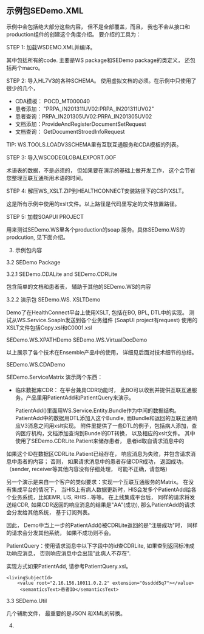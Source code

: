## 示例包SEDemo.XML
示例中会包括绝大部分这些内容， 但不是全部覆盖，而且， 我也不会从接口和production组件的创建这个角度介绍。 要介绍的工具为： 

STEP 1:  加载WSDEMO.XML并编译。

其中包括所有的code. 主要是WS package和SEDemo package的类定义， 还包括两个macro。

STEP 2: 导入HL7V3的各种SCHEMA。
使用虚拟文档的必须。在示例中只使用了很少的几个，

-	CDA模板： POCD_MT000040
-	患者添加： "PRPA_IN201311UV02:PRPA_IN201311UV02"
-	患者查询：PRPA_IN201305UV02:PRPA_IN201305UV02
-	文档添加：ProvideAndRegisterDocumentSetRequest
-	文档查询： GetDocumentStroedInfoRequest

TIP: WS.TOOLS.LOADV3SCHEMA里有互联互通服务和CDA模板的列表。


STEP 3: 导入WSCODEGLOBALEXPORT.GOF

术语表的数据，不是必须的， 但如果要在演示的基础上做开发工作， 这个会节省您整理互联互通所用术语的时间。

STEP 4: 解压WS_XSLT.ZIP到HEALTHCONNECT安装路径下的CSP/XSLT。

这是所有示例中使用的xslt文件。以上路径是代码里写定的文件放置路径。


STEP 5: 加载SOAPUI PROJECT

用来测试SEDemo.WS里各个production的soap 服务。具体SEDemo.WS的prodcution, 见下面介绍。

3.	示例包内容


3.2	SEDemo Package

3.2.1	SEDemo.CDALite and SEDemo.CDRLite

包含简单的文档和患者表， 辅助于其他的SEDemo.WS的内容


3.2.2	演示包
SEDemo.WS. XSLTDemo

Demo了在HealthConnect平台上使用XSLT, 包括在BO, BPL, DTL中的实现。 
测试从WS.Service.SoapIn发送到各个业务组件 (SoapUI project有request)
使用的XSLT文件包括Copy.xsl和C0001.xsl

SEDemo.WS.XPATHDemo
SEDemo.WS.VirtualDocDemo

以上展示了各个技术在Ensemble产品中的使用， 详细见后面对技术细节的总结。

SEDemo.WS.CDADemo


SEDemo.ServiceMatrix
演示两个东西：
-	临床数据库CDR： 在平台兼具CDR功能时， 此BO可以收到并提供互联互通服务。产品里用PatientAdd和PatientQuery来演示。 

	PatientAdd()里面用WS.Service.Entity.Bundle作为中间的数据结构。PatientAdd中的数据用DTL添加入这个Bundle, 而Bundle和返回的互联互通响应V3消息之间用xslt实现。 
附件里提供了一些DTL的例子，包括病人添加，查询医疗机构，文档添加查询到Bundel的DT转换， 以及相应的xslt文件。
其中使用了SEDemo.CDRLite.Patient来储存患者， 患者id取自请求消息中的
	<!--本地系统的患者ID -->
  <id root="2.16.156.10011.0.2.2" extension="0s0sdsdsssddd5q7"/>

如果这个ID在数据区CDRLite.Patient已经存在， 响应消息为失败，并包含请求消息中患者的内容； 否则， 如果请求消息中的患者存储CDR成功， 返回成功。（sender, receiver等其他内容没有仔细处理， 可能不正确，请忽略）

另一个演示是来自一个客户的类似要求：实现一个互联互通服务的Matrix。 在没有集成平台的情况下， 当HIS上有病人数据更新时，HIS会发多个PatientAdd给各个业务系统，比如EMR, LIS, RHIS…等等。 在上线集成平台后， 同样的请求将发送给CDR, 如果CDR返回的响应消息的结果是"AA"(成功), 那么PatientAdd的请求会分发给其他系统， 基于订阅列表。 


因此， Demo中当上一步的PatientAdd()被CDRLite返回的是"注册成功"时， 同样的请求会分发其他系统， 如果不成功则不会。

PatientQuery：使用请求消息中以下字段中的id查CDRLite, 如果查到返回标准成功响应消息， 否则响应消息中会出现”此病人不存在". 

实现方式如果PatientAdd, 请参考PatientQuery.xsl。

	<livingSubjectId>
		<value root="2.16.156.10011.0.2.2" extension="0ssddd5q7"></value>
         <semanticsText>患者ID</semanticsText>
  </livingSubjectId>
	


3.3	SEDemo.Util

几个辅助文件， 最重要的是JSON 和XML的转换。


4.